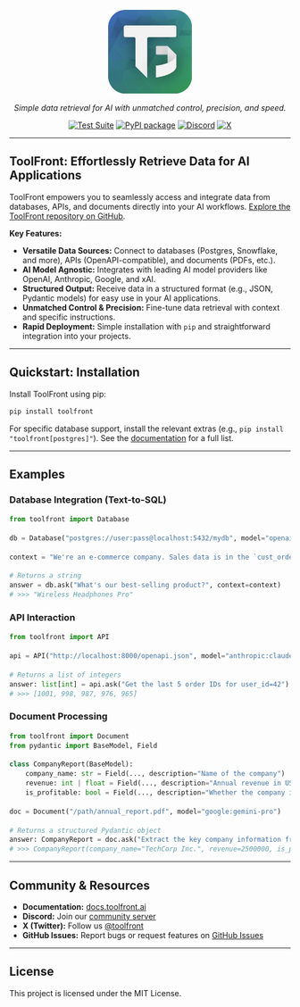 <p align="center">
  <a href="https://github.com/kruskal-labs/toolfront">
    <img src="https://raw.githubusercontent.com/kruskal-labs/toolfront/main/img/logo.png" width="150" alt="ToolFront Logo">
  </a>
</p>

<div align="center">

*Simple data retrieval for AI with unmatched control, precision, and speed.*

[![Test Suite](https://github.com/kruskal-labs/toolfront/actions/workflows/test.yml/badge.svg)](https://github.com/kruskal-labs/toolfront/actions/workflows/test.yml)
[![PyPI package](https://img.shields.io/pypi/v/toolfront?color=%2334D058&label=pypi%20package)](https://pypi.org/project/toolfront/)
[![Discord](https://img.shields.io/discord/1323415085011701870?label=Discord&logo=discord&logoColor=white&style=flat-square)](https://discord.gg/rRyM7zkZTf)
[![X](https://img.shields.io/badge/ToolFront-black?style=flat-square&logo=x&logoColor=white)](https://x.com/toolfront)

</div>

---

## ToolFront: Effortlessly Retrieve Data for AI Applications

ToolFront empowers you to seamlessly access and integrate data from databases, APIs, and documents directly into your AI workflows.  [Explore the ToolFront repository on GitHub](https://github.com/kruskal-labs/toolfront).

**Key Features:**

*   **Versatile Data Sources:** Connect to databases (Postgres, Snowflake, and more), APIs (OpenAPI-compatible), and documents (PDFs, etc.).
*   **AI Model Agnostic:**  Integrates with leading AI model providers like OpenAI, Anthropic, Google, and xAI.
*   **Structured Output:**  Receive data in a structured format (e.g., JSON, Pydantic models) for easy use in your AI applications.
*   **Unmatched Control & Precision:**  Fine-tune data retrieval with context and specific instructions.
*   **Rapid Deployment:**  Simple installation with `pip` and straightforward integration into your projects.

---

## Quickstart: Installation

Install ToolFront using pip:

```bash
pip install toolfront
```

For specific database support, install the relevant extras (e.g., `pip install "toolfront[postgres]"`).  See the [documentation](http://docs.toolfront.ai/) for a full list.

---

## Examples

### Database Integration (Text-to-SQL)

```python
from toolfront import Database

db = Database("postgres://user:pass@localhost:5432/mydb", model="openai:gpt-4o")

context = "We're an e-commerce company. Sales data is in the `cust_orders` table."

# Returns a string
answer = db.ask("What's our best-selling product?", context=context)
# >>> "Wireless Headphones Pro"
```

### API Interaction

```python
from toolfront import API

api = API("http://localhost:8000/openapi.json", model="anthropic:claude-3-5-sonnet")

# Returns a list of integers
answer: list[int] = api.ask("Get the last 5 order IDs for user_id=42")
# >>> [1001, 998, 987, 976, 965]
```

### Document Processing

```python
from toolfront import Document
from pydantic import BaseModel, Field

class CompanyReport(BaseModel):
    company_name: str = Field(..., description="Name of the company")
    revenue: int | float = Field(..., description="Annual revenue in USD")
    is_profitable: bool = Field(..., description="Whether the company is profitable")

doc = Document("/path/annual_report.pdf", model="google:gemini-pro")

# Returns a structured Pydantic object
answer: CompanyReport = doc.ask("Extract the key company information from this report")
# >>> CompanyReport(company_name="TechCorp Inc.", revenue=2500000, is_profitable=True)
```

---

## Community & Resources

*   **Documentation:** [docs.toolfront.ai](http://docs.toolfront.ai/)
*   **Discord:** Join our [community server](https://discord.gg/rRyM7zkZTf)
*   **X (Twitter):** Follow us [@toolfront](https://x.com/toolfront)
*   **GitHub Issues:** Report bugs or request features on [GitHub Issues](https://github.com/kruskal-labs/toolfront/issues)

---

## License

This project is licensed under the MIT License.